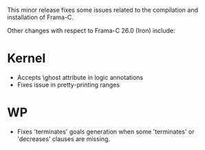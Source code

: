 This minor release fixes some issues related to the compilation and installation
of Frama-C.

Other changes with respect to Frama-C 26.0 (Iron) include:

# Kernel
- Accepts \ghost attribute in logic annotations
- Fixes issue in pretty-printing ranges

# WP
- Fixes 'terminates' goals generation when some 'terminates' or 'decreases'
  clauses are missing.
